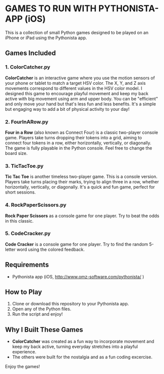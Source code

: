 # GAMES TO RUN WITH PYTHONISTA-APP (iOS)

This is a collection of small Python games designed to be played on an iPhone or iPad using the Pythonista app.

## Games Included

### 1. ColorCatcher.py
**ColorCatcher** is an interactive game where you use the motion sensors of your phone or tablet to match a target HSV color. The X, Y, and Z axis movements correspond to different values in the HSV color model. I designed this game to encourage playful movement and keep my back active with big movement using arm and upper body. You can be "efficient" and only move your hand but that's less fun and less benefits. It's a simple but engaging way to add a bit of physical activity to your day!

### 2. FourInARow.py
**Four in a Row** (also known as Connect Four) is a classic two-player console game. Players take turns dropping their tokens into a grid, aiming to connect four tokens in a row, either horizontally, vertically, or diagonally. The game is fully playable in the Python console. Feel free to change the board size.

### 3. TicTacToe.py
**Tic Tac Toe** is another timeless two-player game. This is a console version. Players take turns placing their marks, trying to align three in a row, whether horizontally, vertically, or diagonally. It's a quick and fun game, perfect for short sessions.

### 4. RockPaperScissors.py
**Rock Paper Scissors** as a console game for one player. Try to beat the odds in this classic.

### 5. CodeCracker.py
**Code Cracker** is a console game for one player. Try to find the random 5-letter word using the colored feedback.

## Requirements

- Pythonista app (iOS, http://www.omz-software.com/pythonista/ ) 

## How to Play

1. Clone or download this repository to your Pythonista app.
2. Open any of the Python files.
3. Run the script and enjoy!

## Why I Built These Games

- **ColorCatcher** was created as a fun way to incorporate movement and keep my back active, turning everyday stretches into a playful experience.
- The others were built for the nostalgia and as a fun coding excercise.

Enjoy the games!
